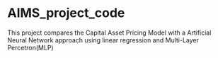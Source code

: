 # AIMS_project_code
This project compares the Capital Asset Pricing Model with a Artificial Neural Network approach using linear regression and Multi-Layer Percetron(MLP)
